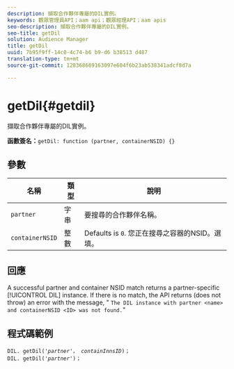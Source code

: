 ```yaml
---
description: 擷取合作夥伴專屬的DIL實例。
keywords: 觀眾管理員API；aam api；觀眾經理API；aam apis
seo-description: 擷取合作夥伴專屬的DIL實例。
seo-title: getDil
solution: Audience Manager
title: getDil
uuid: 7b95f9ff-14c0-4c74-b6 b9-d6 b38513 d487
translation-type: tm+mt
source-git-commit: 128368669163097e604f6b23ab538341adcf8d7a

---
```



# getDil{#getdil}

擷取合作夥伴專屬的DIL實例。

**函數簽名：**`getDil: function (partner, containerNSID) {}`

<!-- r_dil_get_dil.xml -->

## 參數

| 名稱 | 類型 | 說明 |
|---|---|---|
| `partner` | 字串 | 要搜尋的合作夥伴名稱。 |
| `containerNSID` | 整數 | Defaults is `0`. 您正在搜尋之容器的NSID。選填。 |

## 回應

A successful partner and container NSID match returns a partner-specific [!UICONTROL DIL] instance. If there is no match, the API returns (does not throw) an error with the message, " `The DIL instance with partner <name> and containerNSID <ID> was not found.`"

## 程式碼範例

<pre class="java"><code>DIL. getDil('<i>partner</i>'， <i>containInnsID</i>)；
DIL. getDil('<i>partner</i>')；</code>
</pre>
